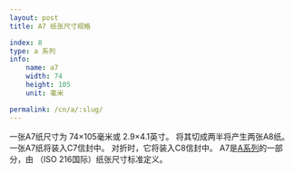 ```yaml
---
layout: post
title: A7 纸张尺寸规格

index: 8
type: a 系列
info:
    name: a7
    width: 74
    height: 105
    unit: 毫米

permalink: /cn/a/:slug/
---
```


一张A7纸尺寸为 74×105毫米或 2.9×4.1英寸。 将其切成两半将产生两张A8纸。 一张A7纸将装入C7信封中。 对折时，它将装入C8信封中。 A7是[A系列](/cn/a)的一部分，由 （ISO 216国际）纸张尺寸标准定义。
